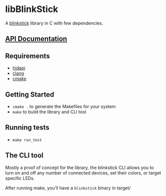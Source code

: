 libBlinkStick
=============

A [blinkstick](http://www.blinkstick.com/) library in C with few dependencies.

## [API Documentation](http://ebenoist.github.io/libblinkstick/html/libblinkstick_8h.html)

## Requirements
- [hidapi](https://github.com/signal11/hidapi)
- [clang](https://clang.llvm.org/)
- [cmake](https://cmake.org/)

## Getting Started
- `cmake .` to generate the Makefiles for your system
- `make` to build the library and CLI tool

## Running tests
- `make run_test`

## The CLI tool
Mostly a proof of concept for the library, the blinkstick CLI allows you to turn on and off any number of connected devices, set their colors, or target specific LEDs.

After running make, you'll have a `blinkstick` binary in target/
